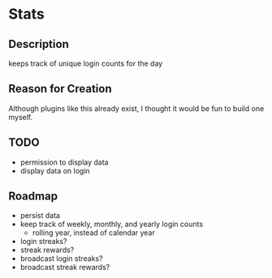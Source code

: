 # Stats

## Description
keeps track of unique login counts for the day

## Reason for Creation
Although plugins like this already exist, I thought it would be fun to build one myself.

## TODO
- permission to display data
- display data on login

## Roadmap
- persist data
- keep track of weekly, monthly, and yearly login counts
  - rolling year, instead of calendar year
- login streaks?
- streak rewards?
- broadcast login streaks?
- broadcast streak rewards?